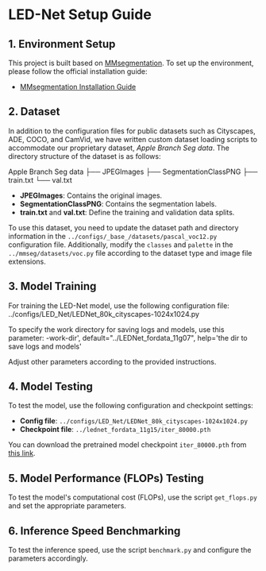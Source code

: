 # LED-Net Setup Guide

## 1. Environment Setup

This project is built based on [MMsegmentation](https://github.com/open-mmlab/mmsegmentation). To set up the environment, please follow the official installation guide:

- [MMsegmentation Installation Guide](https://github.com/open-mmlab/mmsegmentation/blob/main/docs/en/get_started.md#installation)

## 2. Dataset

In addition to the configuration files for public datasets such as Cityscapes, ADE, COCO, and CamVid, we have written custom dataset loading scripts to accommodate our proprietary dataset, *Apple Branch Seg data*. The directory structure of the dataset is as follows:

Apple Branch Seg data ├── JPEGImages ├── SegmentationClassPNG ├── train.txt └── val.txt


- **JPEGImages**: Contains the original images.
- **SegmentationClassPNG**: Contains the segmentation labels.
- **train.txt** and **val.txt**: Define the training and validation data splits.

To use this dataset, you need to update the dataset path and directory information in the `../configs/_base_/datasets/pascal_voc12.py` configuration file. Additionally, modify the `classes` and `palette` in the `../mmseg/datasets/voc.py` file according to the dataset type and image file extensions.

## 3. Model Training

For training the LED-Net model, use the following configuration file:
../configs/LED_Net/LEDNet_80k_cityscapes-1024x1024.py

To specify the work directory for saving logs and models, use this parameter:
-work-dir', default="../LEDNet_fordata_11g07", help='the dir to save logs and models'

Adjust other parameters according to the provided instructions.

## 4. Model Testing

To test the model, use the following configuration and checkpoint settings:

- **Config file**: `../configs/LED_Net/LEDNet_80k_cityscapes-1024x1024.py`
- **Checkpoint file**: `../lednet_fordata_11g15/iter_80000.pth`

You can download the pretrained model checkpoint `iter_80000.pth` from [this link](#).

## 5. Model Performance (FLOPs) Testing

To test the model's computational cost (FLOPs), use the script `get_flops.py` and set the appropriate parameters.

## 6. Inference Speed Benchmarking

To test the inference speed, use the script `benchmark.py` and configure the parameters accordingly.

